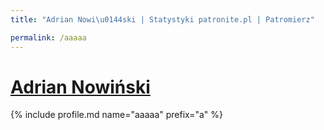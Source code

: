 ```yaml
---
title: "Adrian Nowi\u0144ski | Statystyki patronite.pl | Patromierz"

permalink: /aaaaa
---
```


# [Adrian Nowiński](https://patronite.pl/aaaaa)

{% include profile.md name="aaaaa" prefix="a" %}
